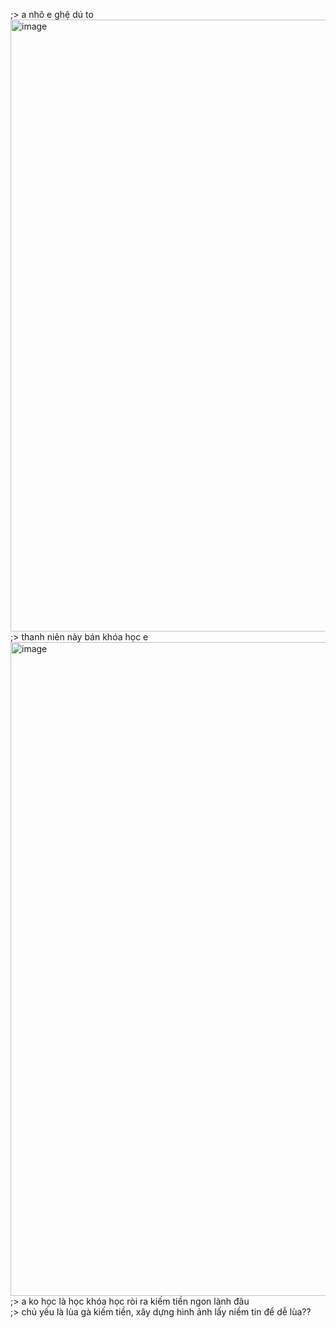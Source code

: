 ;> a nhô e ghệ dú to<br>
<img width="1013" height="979" alt="image" src="https://github.com/user-attachments/assets/19ca1696-94c5-4c08-8e06-469e20ce06ba" /><br>
;> thanh niên này bán khóa học e<br>
<img width="1016" height="1046" alt="image" src="https://github.com/user-attachments/assets/ff6065a8-6acf-45dc-b1f1-0717b44bd401" /><br>
;> a ko học là học khóa học ròi ra kiếm tiền ngon lành đâu<br>
;> chủ yếu là lùa gà kiếm tiền, xây dựng hình ảnh lấy niềm tin để dễ lùa??
